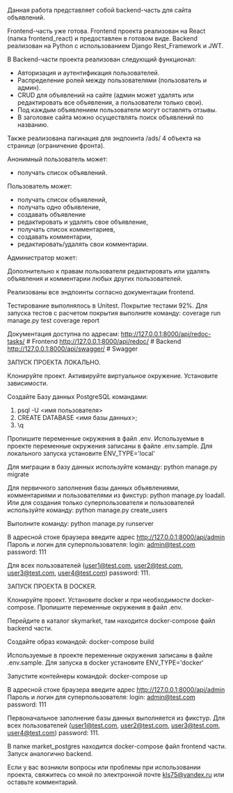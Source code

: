 Данная работа представляет собой backend-часть для сайта объявлений. 

Frontend-часть уже готова.
Frontend проекта реализован на React (папка frontend_react) и предоставлен в готовом виде.
Backend реализован на Python c использованием Django Rest_Framework и JWT.

В Backend-части проекта реализован следующий функционал:

- Авторизация и аутентификация пользователей.
- Распределение ролей между пользователями (пользователь и админ).
- CRUD для объявлений на сайте (админ может удалять или редактировать все объявления, 
а пользователи только свои).
- Под каждым объявлением пользователи могут оставлять отзывы.
- В заголовке сайта можно осуществлять поиск объявлений по названию.

Также реализована пагинация для эндпоинта /ads/ 4 объекта на странице (ограничение фронта).

Анонимный пользователь может:
- получать список объявлений.

Пользователь может:

- получать список объявлений,
- получать одно объявление,
- создавать объявление
- редактировать и удалять свое объявление,
- получать список комментариев,
- создавать комментарии,
- редактировать/удалять свои комментарии.

Администратор может:

Дополнительно к правам пользователя редактировать или удалять
объявления и комментарии любых других пользователей.

Реализованы все эндпоинты согласно документации frontend.

Тестирование выполнялось в Unitest. Покрытие тестами 92%.
Для запуска тестов с расчетом покрытия выполните команду: 
coverage run manage.py test 
coverage report

Документация доступна по адресам: 
http://127.0.0.1:8000/api/redoc-tasks/ # Frontend
http://127.0.0.1:8000/api/redoc/ # Backend 
http://127.0.0.1:8000/api/swagger/ # Swagger

ЗАПУСК ПРОЕКТА ЛОКАЛЬНО.

Клонируйте проект. Активируйте виртуальное окружение. 
Установите зависимости.

Создайте Базу данных PostgreSQL командами:
1. psql -U <имя пользователя>
2. CREATE DATABASE <имя базы данных>;
3. \q 

Пропишите переменные окружения в файл .env. 
Используемые в проекте переменные окружения записаны в файле .env.sample.
Для локального запуска установите ENV_TYPE='local'

Для миграции в базу данных используйте команду: 
python manage.py migrate

Для первичного заполнения базы данных объявлениями, комментариями и пользователями из фикстур:
python manage.py loadall.
Или для создания только суперпользователя и пользователей используйте команду: 
python manage.py create_users

Выполните команду: python manage.py runserver

В адресной стоке браузера введите адрес http://127.0.0.1:8000/api/admin
Пароль и логин для суперпользователя:
login: admin@test.com password: 111

Для всех пользователей (user1@test.com, user2@test.com, user3@test.com, user4@test.com) password: 111.


ЗАПУСК ПРОЕКТА В DOCKER.

Клонируйте проект.
Установите docker и при необходимости docker-compose.
Пропишите переменные окружения в файл .env. 

Перейдите в каталог skymarket, там находится docker-compose файл backend части.

Создайте образ командой:
docker-compose build

Используемые в проекте переменные окружения записаны в файле .env.sample.
Для запуска в docker установите ENV_TYPE='docker'

Запустите контейнеры командой:
docker-compose up

В адресной стоке браузера введите адрес http://127.0.0.1:8000/api/admin
Пароль и логин для суперпользователя:
login: admin@test.com password: 111

Первоначальное заполнение базы данных выполняется из фикстур.
Для всех пользователей (user1@test.com, user2@test.com, user3@test.com, user4@test.com) password: 111.

В папке market_postgres находится docker-compose файл frontend части. 
Запуск аналогично backend.

Если у вас возникли вопросы или проблемы при использовании проекта, 
свяжитесь со мной по электронной почте kls75@yandex.ru или оставьте комментарий.
